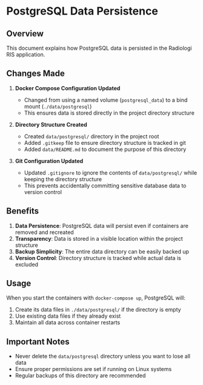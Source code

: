 # PostgreSQL Data Persistence

## Overview

This document explains how PostgreSQL data is persisted in the Radiologi RIS application.

## Changes Made

1. **Docker Compose Configuration Updated**
   - Changed from using a named volume (`postgresql_data`) to a bind mount (`./data/postgresql`)
   - This ensures data is stored directly in the project directory structure

2. **Directory Structure Created**
   - Created `data/postgresql/` directory in the project root
   - Added `.gitkeep` file to ensure directory structure is tracked in git
   - Added `data/README.md` to document the purpose of this directory

3. **Git Configuration Updated**
   - Updated `.gitignore` to ignore the contents of `data/postgresql/` while keeping the directory structure
   - This prevents accidentally committing sensitive database data to version control

## Benefits

1. **Data Persistence**: PostgreSQL data will persist even if containers are removed and recreated
2. **Transparency**: Data is stored in a visible location within the project structure
3. **Backup Simplicity**: The entire data directory can be easily backed up
4. **Version Control**: Directory structure is tracked while actual data is excluded

## Usage

When you start the containers with `docker-compose up`, PostgreSQL will:
1. Create its data files in `./data/postgresql/` if the directory is empty
2. Use existing data files if they already exist
3. Maintain all data across container restarts

## Important Notes

- Never delete the `data/postgresql` directory unless you want to lose all data
- Ensure proper permissions are set if running on Linux systems
- Regular backups of this directory are recommended